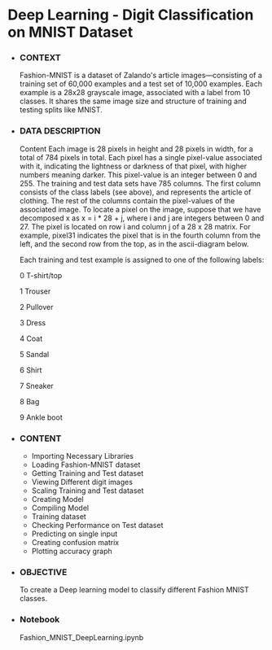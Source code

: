 #    Deep Learning - Digit Classification on MNIST Dataset

- ### CONTEXT
  Fashion-MNIST is a dataset of Zalando's article images—consisting of a training set of 60,000 examples and a test set of 10,000 examples. Each example is a 28x28 grayscale image,
  associated with a label from 10 classes. It shares the same image size and structure of training and testing splits like MNIST.
  
- ### DATA DESCRIPTION
	Content Each image is 28 pixels in height and 28 pixels in width, for a total of 784 pixels in total. Each pixel has a single pixel-value associated with it, indicating the 
	lightness or darkness of that pixel, with higher numbers meaning darker. This pixel-value is an integer between 0 and 255. The training and test data sets have 785 columns.
	The first column consists of the class labels (see above), and represents the article of clothing. The rest of the columns contain the pixel-values of the associated image.
    To locate a pixel on the image, suppose that we have decomposed x as x = i * 28 + j, where i and j are integers between 0 and 27. The pixel is located on row i and column j 
	of a 28 x 28 matrix. For example, pixel31 indicates the pixel that is in the fourth column from the left, and the second row from the top, as in the ascii-diagram below.

	Each training and test example is assigned to one of the following labels:

	0 T-shirt/top

	1 Trouser

	2 Pullover

	3 Dress

	4 Coat

	5 Sandal

	6 Shirt

	7 Sneaker

	8 Bag

	9 Ankle boot


- ### CONTENT 

	- Importing Necessary Libraries
	- Loading Fashion-MNIST dataset
	- Getting Training and Test dataset 
	- Viewing Different digit images
	- Scaling Training and Test dataset
	- Creating Model
	- Compiling Model
	- Training dataset
	- Checking Performance on Test dataset
	- Predicting on single input
	- Creating confusion matrix
	- Plotting accuracy graph

- ### OBJECTIVE
  To create a Deep learning model to classify different Fashion MNIST classes.

 
- ### Notebook
	Fashion_MNIST_DeepLearning.ipynb
